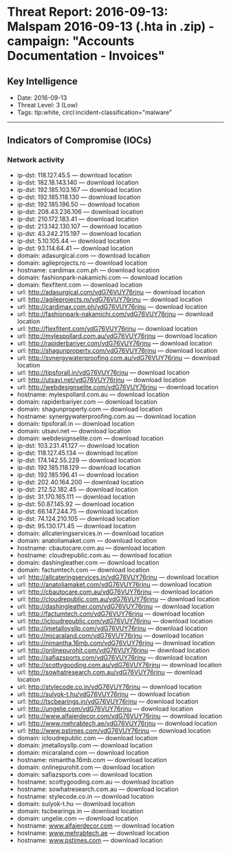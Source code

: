 # Threat Report: 2016-09-13: Malspam 2016-09-13 (.hta in .zip) - campaign: "Accounts Documentation - Invoices"


## Key Intelligence
* Date: 2016-09-13
* Threat Level: 3 (Low)
* Tags: tlp:white, circl:incident-classification="malware"

---

## Indicators of Compromise (IOCs)
### Network activity
* ip-dst: 118.127.45.5 — download location
* ip-dst: 182.18.143.140 — download location
* ip-dst: 192.185.103.167 — download location
* ip-dst: 192.185.118.130 — download location
* ip-dst: 192.185.196.50 — download location
* ip-dst: 208.43.236.106 — download location
* ip-dst: 210.172.183.41 — download location
* ip-dst: 213.142.130.107 — download location
* ip-dst: 43.242.215.197 — download location
* ip-dst: 5.10.105.44 — download location
* ip-dst: 93.114.64.41 — download location
* domain: adasurgical.com — download location
* domain: agileprojects.ro — download location
* hostname: cardimax.com.ph — download location
* domain: fashionpark-nakamichi.com — download location
* domain: flexfitent.com — download location
* url: http://adasurgical.com/vdG76VUY76rjnu — download location
* url: http://agileprojects.ro/vdG76VUY76rjnu — download location
* url: http://cardimax.com.ph/vdG76VUY76rjnu — download location
* url: http://fashionpark-nakamichi.com/vdG76VUY76rjnu — download location
* url: http://flexfitent.com/vdG76VUY76rjnu — download location
* url: http://mylespollard.com.au/vdG76VUY76rjnu — download location
* url: http://rapiderbariyer.com/vdG76VUY76rjnu — download location
* url: http://shagunproperty.com/vdG76VUY76rjnu — download location
* url: http://synergywaterproofing.com.au/vdG76VUY76rjnu — download location
* url: http://tipsforall.in/vdG76VUY76rjnu — download location
* url: http://utsavi.net/vdG76VUY76rjnu — download location
* url: http://webdesignselite.com/vdG76VUY76rjnu — download location
* hostname: mylespollard.com.au — download location
* domain: rapiderbariyer.com — download location
* domain: shagunproperty.com — download location
* hostname: synergywaterproofing.com.au — download location
* domain: tipsforall.in — download location
* domain: utsavi.net — download location
* domain: webdesignselite.com — download location
* ip-dst: 103.231.41.127 — download location
* ip-dst: 118.127.45.134 — download location
* ip-dst: 174.142.55.229 — download location
* ip-dst: 192.185.118.129 — download location
* ip-dst: 192.185.196.41 — download location
* ip-dst: 202.40.164.200 — download location
* ip-dst: 212.52.182.45 — download location
* ip-dst: 31.170.165.111 — download location
* ip-dst: 50.87.145.92 — download location
* ip-dst: 66.147.244.75 — download location
* ip-dst: 74.124.210.105 — download location
* ip-dst: 95.130.171.45 — download location
* domain: allcateringservices.in — download location
* domain: anatoliamaket.com — download location
* hostname: cbautocare.com.au — download location
* hostname: cloudrepublic.com.au — download location
* domain: dashingleather.com — download location
* domain: factumtech.com — download location
* url: http://allcateringservices.in/vdG76VUY76rjnu — download location
* url: http://anatoliamaket.com/vdG76VUY76rjnu — download location
* url: http://cbautocare.com.au/vdG76VUY76rjnu — download location
* url: http://cloudrepublic.com.au/vdG76VUY76rjnu — download location
* url: http://dashingleather.com/vdG76VUY76rjnu — download location
* url: http://factumtech.com/vdG76VUY76rjnu — download location
* url: http://icloudrepublic.com/vdG76VUY76rjnu — download location
* url: http://jmetalloysllp.com/vdG76VUY76rjnu — download location
* url: http://micaraland.com/vdG76VUY76rjnu — download location
* url: http://nimantha.16mb.com/vdG76VUY76rjnu — download location
* url: http://onlinepurohit.com/vdG76VUY76rjnu — download location
* url: http://safiazsports.com/vdG76VUY76rjnu — download location
* url: http://scottygooding.com.au/vdG76VUY76rjnu — download location
* url: http://sowhatresearch.com.au/vdG76VUY76rjnu — download location
* url: http://stylecode.co.in/vdG76VUY76rjnu — download location
* url: http://sulyok-t.hu/vdG76VUY76rjnu — download location
* url: http://tscbearings.in/vdG76VUY76rjnu — download location
* url: http://ungelie.com/vdG76VUY76rjnu — download location
* url: http://www.alfajerdecor.com/vdG76VUY76rjnu — download location
* url: http://www.mehrabtech.ae/vdG76VUY76rjnu — download location
* url: http://www.pstimes.com/vdG76VUY76rjnu — download location
* domain: icloudrepublic.com — download location
* domain: jmetalloysllp.com — download location
* domain: micaraland.com — download location
* hostname: nimantha.16mb.com — download location
* domain: onlinepurohit.com — download location
* domain: safiazsports.com — download location
* hostname: scottygooding.com.au — download location
* hostname: sowhatresearch.com.au — download location
* hostname: stylecode.co.in — download location
* domain: sulyok-t.hu — download location
* domain: tscbearings.in — download location
* domain: ungelie.com — download location
* hostname: www.alfajerdecor.com — download location
* hostname: www.mehrabtech.ae — download location
* hostname: www.pstimes.com — download location
